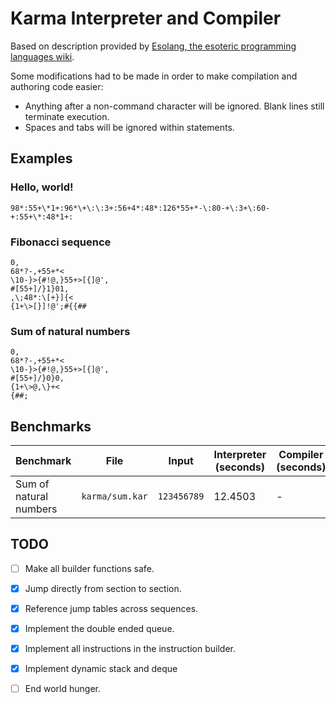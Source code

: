 # Karma Interpreter and Compiler

Based on description provided by [Esolang, the esoteric programming languages wiki](https://esolangs.org/wiki/Karma).

Some modifications had to be made in order to make compilation and authoring code easier:
- Anything after a non-command character will be ignored. Blank lines still terminate execution.
- Spaces and tabs will be ignored within statements.


## Examples

### Hello, world!
```
98*:55+\*1+:96*\+\:\:3+:56+4*:48*:126*55+*-\:80-+\:3+\:60-+:55+\*:48*1+:
```

### Fibonacci sequence
```
0,
68*?-,+55+*<
\10-}>{#!@,}55+>[{]@',
#[55+]/}1}01,
,\;48*:\[+}]{<
{1+\>[}]!@';#{{##
```

### Sum of natural numbers
```
0,
68*?-,+55+*<
\10-}>{#!@,}55+>[{]@',
#[55+]/}0}0,
{1+\>@,\}+<
{##;
```


## Benchmarks

| Benchmark              | File            | Input       | Interpreter (seconds) | Compiler (seconds) |
|------------------------|-----------------|-------------|-----------------------|--------------------|
| Sum of natural numbers | `karma/sum.kar` | `123456789` | 12.4503               | -                  |



## TODO

- [ ] Make all builder functions safe.
- [X] Jump directly from section to section.
- [X] Reference jump tables across sequences.
- [X] Implement the double ended queue.
- [X] Implement all instructions in the instruction builder.
- [x] Implement dynamic stack and deque
- [ ] End world hunger.

